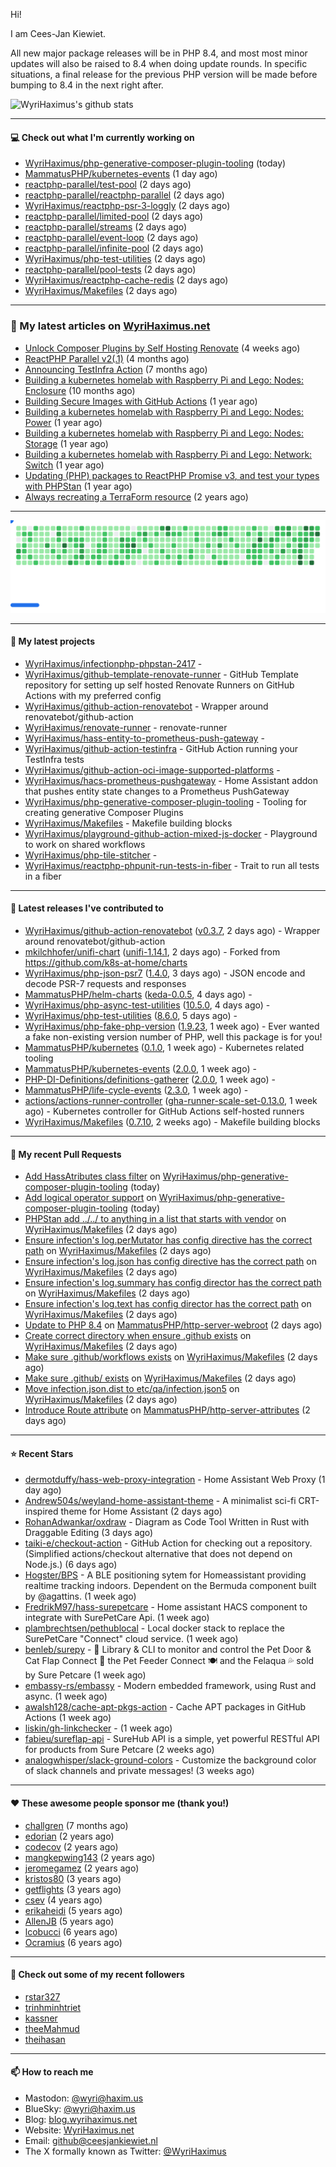 Hi!

I am Cees-Jan Kiewiet.

All new major package releases will be in PHP 8.4, and most most minor updates will also be raised to 8.4 when doing update rounds. In specific situations, a final release for the previous PHP version will be made before bumping to 8.4 in the next right after.

![WyriHaximus's github stats](https://github-readme-stats.vercel.app/api?username=WyriHaximus&show_icons=true)

---

#### 💻 Check out what I'm currently working on

- [WyriHaximus/php-generative-composer-plugin-tooling](https://github.com/WyriHaximus/php-generative-composer-plugin-tooling) (today)
- [MammatusPHP/kubernetes-events](https://github.com/MammatusPHP/kubernetes-events) (1 day ago)
- [reactphp-parallel/test-pool](https://github.com/reactphp-parallel/test-pool) (2 days ago)
- [reactphp-parallel/reactphp-parallel](https://github.com/reactphp-parallel/reactphp-parallel) (2 days ago)
- [WyriHaximus/reactphp-psr-3-loggly](https://github.com/WyriHaximus/reactphp-psr-3-loggly) (2 days ago)
- [reactphp-parallel/limited-pool](https://github.com/reactphp-parallel/limited-pool) (2 days ago)
- [reactphp-parallel/streams](https://github.com/reactphp-parallel/streams) (2 days ago)
- [reactphp-parallel/event-loop](https://github.com/reactphp-parallel/event-loop) (2 days ago)
- [reactphp-parallel/infinite-pool](https://github.com/reactphp-parallel/infinite-pool) (2 days ago)
- [WyriHaximus/php-test-utilities](https://github.com/WyriHaximus/php-test-utilities) (2 days ago)
- [reactphp-parallel/pool-tests](https://github.com/reactphp-parallel/pool-tests) (2 days ago)
- [WyriHaximus/reactphp-cache-redis](https://github.com/WyriHaximus/reactphp-cache-redis) (2 days ago)
- [WyriHaximus/Makefiles](https://github.com/WyriHaximus/Makefiles) (2 days ago)

---

### 📜 My latest articles on [WyriHaximus.net](https://blog.wyrihaximus.net/)

- [Unlock Composer Plugins by Self Hosting Renovate](https://blog.wyrihaximus.net/2025/10/unlock-composer-plugins-by-self-hosting-renovate/) (4 weeks ago)
- [ReactPHP Parallel v2(.1)](https://blog.wyrihaximus.net/2025/06/reactphp-parallel-v2-/) (4 months ago)
- [Announcing TestInfra Action](https://blog.wyrihaximus.net/2025/03/announcing-testinfra-action/) (7 months ago)
- [Building a kubernetes homelab with Raspberry Pi and Lego: Nodes: Enclosure](https://blog.wyrihaximus.net/2024/12/building-a-kubernetes-homelab-with-raspberry-pies-and-lego-nodes-enclosure/) (10 months ago)
- [Building Secure Images with GitHub Actions](https://blog.wyrihaximus.net/2024/10/building-secure-images-with-github-actions/) (1 year ago)
- [Building a kubernetes homelab with Raspberry Pi and Lego: Nodes: Power](https://blog.wyrihaximus.net/2024/09/building-a-kubernetes-homelab-with-raspberry-pies-and-lego-nodes-power/) (1 year ago)
- [Building a kubernetes homelab with Raspberry Pi and Lego: Nodes: Storage](https://blog.wyrihaximus.net/2024/08/building-a-kubernetes-homelab-with-raspberry-pies-and-lego-nodes-storage/) (1 year ago)
- [Building a kubernetes homelab with Raspberry Pi and Lego: Network: Switch](https://blog.wyrihaximus.net/2024/07/building-a-kubernetes-homelab-with-raspberry-pies-and-lego-network-switch/) (1 year ago)
- [Updating (PHP) packages to ReactPHP Promise v3, and test your types with PHPStan](https://blog.wyrihaximus.net/2024/06/updating-php-packages-to-reactphp-promise-v3--and-test-your-types-with-phpstan/) (1 year ago)
- [Always recreating a TerraForm resource](https://blog.wyrihaximus.net/2024/04/always-recreating-a-terraform-resource/) (2 years ago)

---

<picture>
  <source
    media="(prefers-color-scheme: dark)"
    srcset="images/breakout-dark.svg"
  />
  <source
    media="(prefers-color-scheme: light)"
    srcset="images/breakout-light.svg"
  />
  <img alt="Breakout Game" src="images/breakout-light.svg" />
</picture>

---

#### 🌱 My latest projects

- [WyriHaximus/infectionphp-phpstan-2417](https://github.com/WyriHaximus/infectionphp-phpstan-2417) - 
- [WyriHaximus/github-template-renovate-runner](https://github.com/WyriHaximus/github-template-renovate-runner) - GitHub Template repository for setting up self hosted Renovate Runners on GitHub Actions with my preferred config
- [WyriHaximus/github-action-renovatebot](https://github.com/WyriHaximus/github-action-renovatebot) - Wrapper around renovatebot/github-action
- [WyriHaximus/renovate-runner](https://github.com/WyriHaximus/renovate-runner) - renovate-runner
- [WyriHaximus/hass-entity-to-prometheus-push-gateway](https://github.com/WyriHaximus/hass-entity-to-prometheus-push-gateway) - 
- [WyriHaximus/github-action-testinfra](https://github.com/WyriHaximus/github-action-testinfra) - GitHub Action running your TestInfra tests
- [WyriHaximus/github-action-oci-image-supported-platforms](https://github.com/WyriHaximus/github-action-oci-image-supported-platforms) - 
- [WyriHaximus/hacs-prometheus-pushgateway](https://github.com/WyriHaximus/hacs-prometheus-pushgateway) - Home Assistant addon that pushes entity state changes to a Prometheus PushGateway
- [WyriHaximus/php-generative-composer-plugin-tooling](https://github.com/WyriHaximus/php-generative-composer-plugin-tooling) - Tooling for creating generative Composer Plugins
- [WyriHaximus/Makefiles](https://github.com/WyriHaximus/Makefiles) - Makefile building blocks
- [WyriHaximus/playground-github-action-mixed-js-docker](https://github.com/WyriHaximus/playground-github-action-mixed-js-docker) - Playground to work on shared workflows
- [WyriHaximus/php-tile-stitcher](https://github.com/WyriHaximus/php-tile-stitcher) - 
- [WyriHaximus/reactphp-phpunit-run-tests-in-fiber](https://github.com/WyriHaximus/reactphp-phpunit-run-tests-in-fiber) - Trait to run all tests in a fiber

---

#### 🔭 Latest releases I've contributed to

- [WyriHaximus/github-action-renovatebot](https://github.com/WyriHaximus/github-action-renovatebot) ([v0.3.7](https://github.com/WyriHaximus/github-action-renovatebot/releases/tag/v0.3.7), 2 days ago) - Wrapper around renovatebot/github-action
- [mkilchhofer/unifi-chart](https://github.com/mkilchhofer/unifi-chart) ([unifi-1.14.1](https://github.com/mkilchhofer/unifi-chart/releases/tag/unifi-1.14.1), 2 days ago) - Forked from https://github.com/k8s-at-home/charts
- [WyriHaximus/php-json-psr7](https://github.com/WyriHaximus/php-json-psr7) ([1.4.0](https://github.com/WyriHaximus/php-json-psr7/releases/tag/1.4.0), 3 days ago) - JSON encode and decode PSR-7 requests and responses
- [MammatusPHP/helm-charts](https://github.com/MammatusPHP/helm-charts) ([keda-0.0.5](https://github.com/MammatusPHP/helm-charts/releases/tag/keda-0.0.5), 4 days ago) - 
- [WyriHaximus/php-async-test-utilities](https://github.com/WyriHaximus/php-async-test-utilities) ([10.5.0](https://github.com/WyriHaximus/php-async-test-utilities/releases/tag/10.5.0), 4 days ago) - 
- [WyriHaximus/php-test-utilities](https://github.com/WyriHaximus/php-test-utilities) ([8.6.0](https://github.com/WyriHaximus/php-test-utilities/releases/tag/8.6.0), 5 days ago) - 
- [WyriHaximus/php-fake-php-version](https://github.com/WyriHaximus/php-fake-php-version) ([1.9.23](https://github.com/WyriHaximus/php-fake-php-version/releases/tag/1.9.23), 1 week ago) - Ever wanted a fake non-existing version number of PHP, well this package is for you!
- [MammatusPHP/kubernetes](https://github.com/MammatusPHP/kubernetes) ([0.1.0](https://github.com/MammatusPHP/kubernetes/releases/tag/0.1.0), 1 week ago) - Kubernetes related tooling
- [MammatusPHP/kubernetes-events](https://github.com/MammatusPHP/kubernetes-events) ([2.0.0](https://github.com/MammatusPHP/kubernetes-events/releases/tag/2.0.0), 1 week ago) - 
- [PHP-DI-Definitions/definitions-gatherer](https://github.com/PHP-DI-Definitions/definitions-gatherer) ([2.0.0](https://github.com/PHP-DI-Definitions/definitions-gatherer/releases/tag/2.0.0), 1 week ago) - 
- [MammatusPHP/life-cycle-events](https://github.com/MammatusPHP/life-cycle-events) ([2.3.0](https://github.com/MammatusPHP/life-cycle-events/releases/tag/2.3.0), 1 week ago) - 
- [actions/actions-runner-controller](https://github.com/actions/actions-runner-controller) ([gha-runner-scale-set-0.13.0](https://github.com/actions/actions-runner-controller/releases/tag/gha-runner-scale-set-0.13.0), 1 week ago) - Kubernetes controller for GitHub Actions self-hosted runners
- [WyriHaximus/Makefiles](https://github.com/WyriHaximus/Makefiles) ([0.7.10](https://github.com/WyriHaximus/Makefiles/releases/tag/0.7.10), 2 weeks ago) - Makefile building blocks

---

#### 🔨 My recent Pull Requests

- [Add HassAtributes class filter](https://github.com/WyriHaximus/php-generative-composer-plugin-tooling/pull/47) on [WyriHaximus/php-generative-composer-plugin-tooling](https://github.com/WyriHaximus/php-generative-composer-plugin-tooling) (today)
- [Add logical operator support](https://github.com/WyriHaximus/php-generative-composer-plugin-tooling/pull/46) on [WyriHaximus/php-generative-composer-plugin-tooling](https://github.com/WyriHaximus/php-generative-composer-plugin-tooling) (today)
- [PHPStan add ../../ to anything in a list that starts with vendor](https://github.com/WyriHaximus/Makefiles/pull/137) on [WyriHaximus/Makefiles](https://github.com/WyriHaximus/Makefiles) (2 days ago)
- [Ensure infection&#39;s log.perMutator has config directive has the correct path](https://github.com/WyriHaximus/Makefiles/pull/136) on [WyriHaximus/Makefiles](https://github.com/WyriHaximus/Makefiles) (2 days ago)
- [Ensure infection&#39;s log.json has config directive has the correct path](https://github.com/WyriHaximus/Makefiles/pull/135) on [WyriHaximus/Makefiles](https://github.com/WyriHaximus/Makefiles) (2 days ago)
- [Ensure infection&#39;s log.summary has config director has the correct path](https://github.com/WyriHaximus/Makefiles/pull/134) on [WyriHaximus/Makefiles](https://github.com/WyriHaximus/Makefiles) (2 days ago)
- [Ensure infection&#39;s log.text has config director has the correct path](https://github.com/WyriHaximus/Makefiles/pull/133) on [WyriHaximus/Makefiles](https://github.com/WyriHaximus/Makefiles) (2 days ago)
- [Update to PHP 8.4](https://github.com/MammatusPHP/http-server-webroot/pull/7) on [MammatusPHP/http-server-webroot](https://github.com/MammatusPHP/http-server-webroot) (2 days ago)
- [Create correct directory when ensure .github exists](https://github.com/WyriHaximus/Makefiles/pull/132) on [WyriHaximus/Makefiles](https://github.com/WyriHaximus/Makefiles) (2 days ago)
- [Make sure .github/workflows exists](https://github.com/WyriHaximus/Makefiles/pull/131) on [WyriHaximus/Makefiles](https://github.com/WyriHaximus/Makefiles) (2 days ago)
- [Make sure .github/ exists](https://github.com/WyriHaximus/Makefiles/pull/130) on [WyriHaximus/Makefiles](https://github.com/WyriHaximus/Makefiles) (2 days ago)
- [Move infection.json.dist to etc/qa/infection.json5](https://github.com/WyriHaximus/Makefiles/pull/129) on [WyriHaximus/Makefiles](https://github.com/WyriHaximus/Makefiles) (2 days ago)
- [Introduce Route attribute](https://github.com/MammatusPHP/http-server-attributes/pull/2) on [MammatusPHP/http-server-attributes](https://github.com/MammatusPHP/http-server-attributes) (2 days ago)

---

#### ⭐ Recent Stars

- [dermotduffy/hass-web-proxy-integration](https://github.com/dermotduffy/hass-web-proxy-integration) - Home Assistant Web Proxy (1 day ago)
- [Andrew504s/weyland-home-assistant-theme](https://github.com/Andrew504s/weyland-home-assistant-theme) - A minimalist sci-fi CRT-inspired theme for Home Assistant (2 days ago)
- [RohanAdwankar/oxdraw](https://github.com/RohanAdwankar/oxdraw) - Diagram as Code Tool Written in Rust with Draggable Editing (3 days ago)
- [taiki-e/checkout-action](https://github.com/taiki-e/checkout-action) - GitHub Action for checking out a repository. (Simplified actions/checkout alternative that does not depend on Node.js.) (6 days ago)
- [Hogster/BPS](https://github.com/Hogster/BPS) - A BLE positioning sytem for Homeassistant providing realtime tracking indoors. Dependent on the Bermuda component built by @agattins.  (1 week ago)
- [FredrikM97/hass-surepetcare](https://github.com/FredrikM97/hass-surepetcare) - Home assistant HACS component to integrate with SurePetCare Api.  (1 week ago)
- [plambrechtsen/pethublocal](https://github.com/plambrechtsen/pethublocal) - Local docker stack to replace the SurePetCare &#34;Connect&#34; cloud service. (1 week ago)
- [benleb/surepy](https://github.com/benleb/surepy) - 🐾 Library &amp; CLI to monitor and control the Pet Door &amp; Cat Flap Connect 🚪 the Pet Feeder Connect 🍽 and the Felaqua 💦 sold by Sure Petcare (1 week ago)
- [embassy-rs/embassy](https://github.com/embassy-rs/embassy) - Modern embedded framework, using Rust and async. (1 week ago)
- [awalsh128/cache-apt-pkgs-action](https://github.com/awalsh128/cache-apt-pkgs-action) - Cache APT packages in GitHub Actions (1 week ago)
- [liskin/gh-linkchecker](https://github.com/liskin/gh-linkchecker) -  (1 week ago)
- [fabieu/sureflap-api](https://github.com/fabieu/sureflap-api) - SureHub API is a simple, yet powerful RESTful API for products from Sure Petcare (2 weeks ago)
- [analogwhisper/slack-ground-colors](https://github.com/analogwhisper/slack-ground-colors) - Customize the background color of slack channels and private messages!  (3 weeks ago)

---

#### ❤️ These awesome people sponsor me (thank you!)

- [challgren](https://github.com/challgren) (7 months ago)
- [edorian](https://github.com/edorian) (2 years ago)
- [codecov](https://github.com/codecov) (2 years ago)
- [mangkepwing143](https://github.com/mangkepwing143) (2 years ago)
- [jeromegamez](https://github.com/jeromegamez) (2 years ago)
- [kristos80](https://github.com/kristos80) (3 years ago)
- [getflights](https://github.com/getflights) (3 years ago)
- [csev](https://github.com/csev) (4 years ago)
- [erikaheidi](https://github.com/erikaheidi) (5 years ago)
- [AllenJB](https://github.com/AllenJB) (5 years ago)
- [lcobucci](https://github.com/lcobucci) (6 years ago)
- [Ocramius](https://github.com/Ocramius) (6 years ago)

---

#### 👯 Check out some of my recent followers

- [rstar327](https://github.com/rstar327)
- [trinhminhtriet](https://github.com/trinhminhtriet)
- [kassner](https://github.com/kassner)
- [theeMahmud](https://github.com/theeMahmud)
- [theihasan](https://github.com/theihasan)

---

#### 📫 How to reach me

- Mastodon: [@wyri@haxim.us](https://toot-toot.wyrihaxim.us/@wyri)
- BlueSky: [@wyri@haxim.us](https://bsky.app/profile/wyrihaxim.us)
- Blog: [blog.wyrihaximus.net](https://blog.wyrihaximus.net/)
- Website: [WyriHaximus.net](https://wyrihaximus.net/)
- Email: [github@ceesjankiewiet.nl](mailto:github@ceesjankiewiet.nl)
- The X formally known as Twitter: [@WyriHaximus](https://twitter.com/WyriHaximus)
